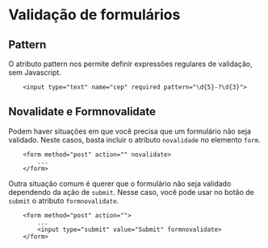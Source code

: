 # Validação de formulários

## Pattern
O atributo pattern nos permite definir expressões regulares de validação, sem Javascript.
```
    <input type="text" name="cep" required pattern="\d{5}-?\d{3}">
```

## Novalidate e Formnovalidate
Podem haver situações em que você precisa que um formulário não seja validado. Neste casos, basta incluir o atributo `novalidade` no elemento `form`.

```
    <form method="post" action="" novalidate>
        ...
    </form>
```

Outra situação comum é querer que o formulário não seja validado dependendo da ação de `submit`. Nesse caso, você pode usar no botão de `submit` o atributo `formnovalidate`.
```
    <form method="post" action="">
        ...
        <input type="submit" value="Submit" formnovalidate>
    </form>
```